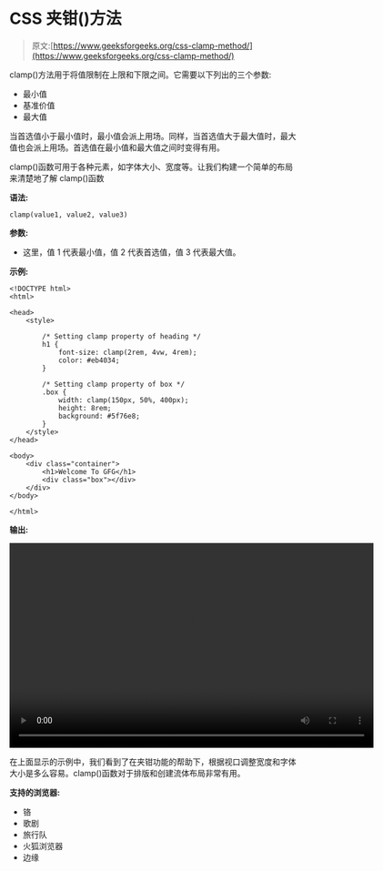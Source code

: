# CSS 夹钳()方法

> 原文:[https://www.geeksforgeeks.org/css-clamp-method/](https://www.geeksforgeeks.org/css-clamp-method/)

clamp()方法用于将值限制在上限和下限之间。它需要以下列出的三个参数:

*   最小值
*   基准价值
*   最大值

当首选值小于最小值时，最小值会派上用场。同样，当首选值大于最大值时，最大值也会派上用场。首选值在最小值和最大值之间时变得有用。

clamp()函数可用于各种元素，如字体大小、宽度等。让我们构建一个简单的布局来清楚地了解 clamp()函数

**语法:**

```
clamp(value1, value2, value3)
```

**参数:**

*   这里，值 1 代表最小值，值 2 代表首选值，值 3 代表最大值。

**示例:**

```
<!DOCTYPE html>
<html>

<head>
    <style>

        /* Setting clamp property of heading */
        h1 {
            font-size: clamp(2rem, 4vw, 4rem);
            color: #eb4034;
        }

        /* Setting clamp property of box */
        .box {
            width: clamp(150px, 50%, 400px);
            height: 8rem;
            background: #5f76e8;
        }
    </style>
</head>

<body>
    <div class="container">
        <h1>Welcome To GFG</h1>
        <div class="box"></div>
    </div>
</body>

</html>
```

**输出:**

<video class="wp-video-shortcode" id="video-493706-1" width="640" height="360" loop="1" autoplay="" preload="metadata" controls=""><source type="video/mp4" src="https://media.geeksforgeeks.org/wp-content/uploads/20200928232126/GFG.mp4?_=1">[https://media.geeksforgeeks.org/wp-content/uploads/20200928232126/GFG.mp4](https://media.geeksforgeeks.org/wp-content/uploads/20200928232126/GFG.mp4)</video>

在上面显示的示例中，我们看到了在夹钳功能的帮助下，根据视口调整宽度和字体大小是多么容易。clamp()函数对于排版和创建流体布局非常有用。

**支持的浏览器:**

*   铬
*   歌剧
*   旅行队
*   火狐浏览器
*   边缘